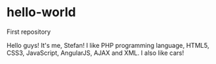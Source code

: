 # hello-world
First repository


Hello guys! It's me, Stefan! I like PHP programming language, HTML5, CSS3, JavaScript, AngularJS, AJAX and XML.
I also like cars!


